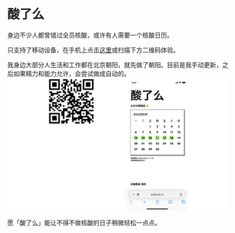 # 酸了么

身边不少人都曾错过全员核酸，或许有人需要一个核酸日历。

只支持了移动设备，在手机上点击[这里](https://kittytang02.github.io/suanleme/)或扫描下方二维码体验。


我身边大部分人生活和工作都在北京朝阳，就先做了朝阳。目前是我手动更新，之后如果精力和能力允许，会尝试做成自动的。
![QRcode&demo](/pics/qrcode&demo.png)



愿「酸了么」能让不得不做核酸的日子稍微轻松一点点。
